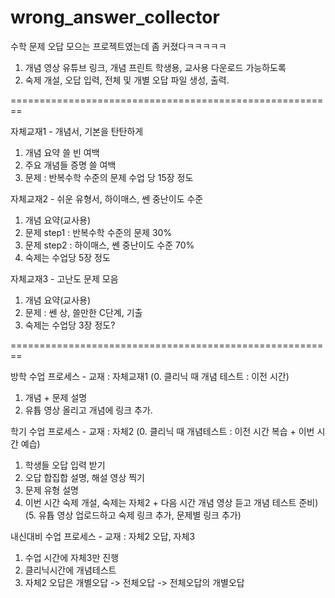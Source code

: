 # wrong_answer_collector
수학 문제 오답 모으는 프로젝트였는데 좀 커졌다ㅋㅋㅋㅋㅋ
1. 개념 영상 유튜브 링크, 개념 프린트 학생용, 교사용 다운로드 가능하도록
2. 숙제 개설, 오답 입력, 전체 및 개별 오답 파일 생성, 출력.

========================================================

자체교재1 - 개념서, 기본을 탄탄하게
1. 개념 요약 쓸 빈 여백
2. 주요 개념들 증명 쓸 여백
3. 문제 : 반복수학 수준의 문제 수업 당 15장 정도

자체교재2 - 쉬운 유형서, 하이매스, 쎈 중난이도 수준
1. 개념 요약(교사용)
2. 문제 step1 : 반복수학 수준의 문제 30%
3. 문제 step2 : 하이매스, 쎈 중난이도 수준 70%
4. 숙제는 수업당 5장 정도

자체교재3 - 고난도 문제 모음
1. 개념 요약(교사용)
2. 문제 : 쎈 상, 쓸만한 C단계, 기출
3. 숙제는 수업당 3장 정도?

========================================================

방학 수업 프로세스 - 교재 : 자체교재1
(0. 클리닉 때 개념 테스트 : 이전 시간)
1. 개념 + 문제 설명
2. 유튭 영상 올리고 개념에 링크 추가.

학기 수업 프로세스 - 교재 : 자체2
(0. 클리닉 때 개념테스트 : 이전 시간 복습 + 이번 시간 예습)
1. 학생들 오답 입력 받기
2. 오답 합집합 설명, 해설 영상 찍기
3. 문제 유형 설명
4. 이번 시간 숙제 개설, 숙제는 자체2 + 다음 시간 개념 영상 듣고 개념 테스트 준비)
(5. 유튭 영상 업로드하고 숙제 링크 추가, 문제별 링크 추가)

내신대비 수업 프로세스 - 교재 : 자체2 오답, 자체3
1. 수업 시간에 자체3만 진행
2. 클리닉시간에 개념테스트
3. 자체2 오답은 개별오답 -> 전체오답 -> 전체오답의 개별오답







